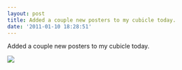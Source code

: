 ```yaml
---
layout: post
title: Added a couple new posters to my cubicle today.
date: '2011-01-10 18:28:51'
---
```


Added a couple new posters to my cubicle today.

![](http://25.media.tumblr.com/tumblr_letko8h2AS1qzpdrho1_1280.jpg)
